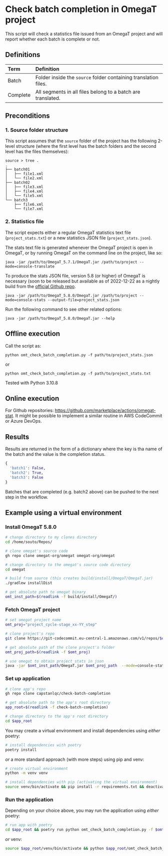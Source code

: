 # Check batch completion in OmegaT project

This script will check a statistics file issued from an OmegaT project and will report whether each batch is complete or not. 

## Definitions

| Term     | Definition | 
|:---------|:----------|
| Batch    | Folder inside the `source` folder containing translation files. |
| Complete | All segments in all files belong to a batch are translated.     |

## Preconditions

### 1. Source folder structure

This script assumes that the `source` folder of the project has the following 2-level structure (where the first level has the batch folders and the second level has the files themselves):

```
source > tree .
.
├── batch01
│   ├── file1.xml
│   └── file2.xml
├── batch02
│   ├── file3.xml
│   ├── file4.xml
│   └── file5.xml
└── batch3
    ├── file6.xml
    └── file7.xml
``` 

### 2. Statistics file 

The script expects either a regular OmegaT statistics text file (`project_stats.txt`) or a new statistics JSON file (`project_stats.json`).

The stats text file is generated whenever the OmegaT project is open in OmegaT, or by running OmegaT on the command line on the project, like so:

```
java -jar /path/to/OmegaT_5.7.1/OmegaT.jar /path/to/project --mode=console-translate
``` 

To produce the stats JSON file, version 5.8 (or higher) of OmegaT is necessary (soon to be released but available as of 2022-12-22 as a nightly build from the [official Github repo](https://github.com/omegat-org/omegat). 

```
java -jar /path/to/OmegaT_5.8.0/OmegaT.jar /path/to/project --mode=console-stats --output-file=project_stats.json
``` 

Run the following command to see other related options:

```
java -jar /path/to/OmegaT_5.8.0/OmegaT.jar --help
```

## Offline execution

Call the script as:

```
python omt_check_batch_completion.py -f path/to/project_stats.json
```

or 

```
python omt_check_batch_completion.py -f path/to/project_stats.txt
```

Tested with Python 3.10.8 

## Online execution

For Github repositories: https://github.com/marketplace/actions/omegat-stat. It might be possible to implement a similar routine in AWS CodeCommit or Azure DevOps.

## Results

Results are returned in the form of a dictionary where the key is tha name of the batch and the value is the completion status.

```python
{
  'batch1': False, 
  'batch2': True, 
  'batch3': False
}
``` 

Batches that are completed (e.g. batch2 above) can be pushed to the next step in the workflow.

## Example using a virtual environment

### Install OmegaT 5.8.0

```bash
# change directory to my clones directory
cd /home/souto/Repos/

# clone omegat's source code
gh repo clone omegat-org/omegat omegat-org/omegat

# change directory to the omegat's source code directory
cd omegat

# build from source (this creates build/install/OmegaT/OmegaT.jar)
./gradlew installDist

# get absolute path to omegat binary
omt_inst_path=$(readlink -f build/install/OmegaT/)
```

### Fetch OmegaT project

```bash
# set omegat project name
omt_proj="project_cycle-stage_xx-YY_step"

# clone project's repo
git clone https://git-codecommit.eu-central-1.amazonaws.com/v1/repos/$omt_proj

# get absolute path of the clone project's folder
omt_proj_path=$(readlink -f $omt_proj)

# use omegat to obtain project stats in json
java -jar $omt_inst_path/OmegaT.jar $omt_proj_path  --mode=console-stats --output-file=$omt_proj_path/omegat/project_stats.json
```

### Set up application

```bash
# clone app's repo
gh repo clone capstanlqc/check-batch-completion

# get absolute path to the app's root directory
app_root=$(readlink -f check-batch-completion)

# change directory to the app's root directory
cd $app_root
```

You may create a virtual environment and install dependencies using _either_ poetry:

```bash
# install dependencies with poetry
poetry install
```

_or_ a more standard approach (with more steps) using pip and venv:

```bash
# create virtual environment
python -m venv venv

# install dependencies with pip (activating the virtual environment)
source venv/bin/activate && pip install -r requirements.txt && deactivate
```

### Run the application

Depending on your choice above, you may run the application using _either_ poetry:

```bash
# run app with poetry
cd $app_root && poetry run python omt_check_batch_completion.py -f $omt_proj_path/omegat/project_stats.json && cd -
```

_or_ venv: 

```bash
source $app_root/venv/bin/activate && python $app_root/omt_check_batch_completion.py -f $proj_path/omegat/project_stats.json && deactivate
```